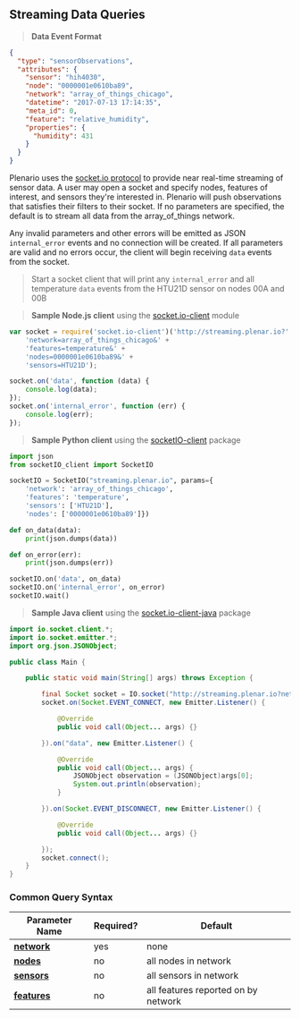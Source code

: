 ## Streaming Data Queries

> **Data Event Format**

```json
{
  "type": "sensorObservations",
  "attributes": {
    "sensor": "hih4030",
    "node": "0000001e0610ba89",
    "network": "array_of_things_chicago",
    "datetime": "2017-07-13 17:14:35",
    "meta_id": 0,
    "feature": "relative_humidity",
    "properties": {
      "humidity": 431
    }
  }
}
```

Plenario uses the [socket.io protocol](https://github.com/socketio/socket.io-protocol) to provide near real-time streaming of sensor data.
A user may open a socket and specify nodes, features of interest, and sensors they're interested in.
Plenario will push observations that satisfies their filters to their socket.
If no parameters are specified, the default is to stream all data from the array_of_things network.

Any invalid parameters and other errors will be emitted as JSON `internal_error` events and no connection will be created. If all parameters are valid and no errors occur, the client will begin receiving `data` events from the socket.

> Start a socket client that will print any `internal_error` and all temperature `data` events from the HTU21D sensor on nodes 00A and 00B

> **Sample Node.js client** using the [socket.io-client](http://socket.io/docs/) module

```javascript
var socket = require('socket.io-client')('http://streaming.plenar.io?' +
    'network=array_of_things_chicago&' +
    'features=temperature&' +
    'nodes=0000001e0610ba89&' +
    'sensors=HTU21D');

socket.on('data', function (data) {
    console.log(data);
});
socket.on('internal_error', function (err) {
    console.log(err);
});
```

> **Sample Python client** using the [socketIO-client](https://pypi.python.org/pypi/socketIO-client) package

```python
import json
from socketIO_client import SocketIO

socketIO = SocketIO("streaming.plenar.io", params={
    'network': 'array_of_things_chicago',
    'features': 'temperature',
    'sensors': ['HTU21D'],
    'nodes': ['0000001e0610ba89']})

def on_data(data):
    print(json.dumps(data))

def on_error(err):
    print(json.dumps(err))

socketIO.on('data', on_data)
socketIO.on('internal_error', on_error)
socketIO.wait()
```

> **Sample Java client** using the [socket.io-client-java](https://github.com/socketio/socket.io-client-java) package

```java
import io.socket.client.*;
import io.socket.emitter.*;
import org.json.JSONObject;

public class Main {

    public static void main(String[] args) throws Exception {

        final Socket socket = IO.socket("http://streaming.plenar.io?network=array_of_things_chicago");
        socket.on(Socket.EVENT_CONNECT, new Emitter.Listener() {

            @Override
            public void call(Object... args) {}

        }).on("data", new Emitter.Listener() {

            @Override
            public void call(Object... args) {
                JSONObject observation = (JSONObject)args[0];
                System.out.println(observation);
            }

        }).on(Socket.EVENT_DISCONNECT, new Emitter.Listener() {

            @Override
            public void call(Object... args) {}

        });
        socket.connect();
    }
}

```

### Common Query Syntax

|**Parameter Name**                      | **Required?** | **Default**                         |
| -------------------------------------- | ------------- | ----------------------------------- |
| [**network**](#sensor-networks)        | yes           | none                                |
| [**nodes**](#nodes)                    | no            | all nodes in network                |
| [**sensors**](#sensors)                | no            | all sensors in network              |
| [**features**](#features-of-interest)  | no            | all features reported on by network |

